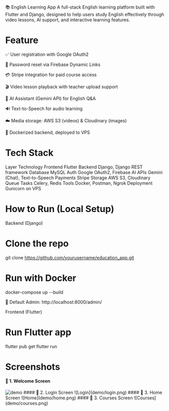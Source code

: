 📚 English Learning App
A full-stack English learning platform built with Flutter and Django, designed to help users study English effectively through video lessons, AI support, and interactive learning features.

# Feature
✅ User registration with Google OAuth2

🔐 Password reset via Firebase Dynamic Links

💳 Stripe integration for paid course access

🎬 Video lesson playback with teacher upload support

🤖 AI Assistant (Gemini API) for English Q&A

🔊 Text-to-Speech for audio learning

☁️ Media storage: AWS S3 (videos) & Cloudinary (images)

🐳 Dockerized backend, deployed to VPS

# Tech Stack
Layer	Technology
Frontend	Flutter
Backend	Django, Django REST framework
Database	MySQL
Auth	Google OAuth2, Firebase
AI APIs	Gemini (Chat), Text-to-Speech
Payments	Stripe
Storage	AWS S3, Cloudinary
Queue Tasks	Celery, Redis
Tools	Docker, Postman, Ngrok
Deployment	Gunicorn on VPS

# How to Run (Local Setup)
Backend (Django)
# Clone the repo
git clone https://github.com/yourusername/education_app.git

# Run with Docker
docker-compose up --build

🔗 Default Admin:
http://localhost:8000/admin/

Frontend (Flutter)
# Run Flutter app
flutter pub get
flutter run

# Screenshots
#### 📘 1. Welcome Screen
<img src="welcome.png" alt="demo" style="width: 400px;"/>
#### 📘 2. Login Screen
![Login](demo/login.png)
#### 📘 3. Home Screen
![Home](demo/home.png)
#### 📘 3. Courses Screen
![Courses](demo/courses.png)




